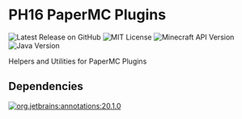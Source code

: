 # PH16 PaperMC Plugins

![Latest Release on GitHub](https://img.shields.io/github/v/release/ph16-productions/tv.ph16.paperplugin?style=for-the-badge&label=Latest%20Release%20on%20GitHub)
![MIT License](https://img.shields.io/github/license/ph16-productions/tv.ph16.paperplugin?style=for-the-badge)
![Minecraft API Version](https://img.shields.io/badge/Minecraft%20API%20Version-1.16-blue?style=for-the-badge)
![Java Version](https://img.shields.io/badge/dynamic/xml?label=Java%20Version&query=%2F%2F%2A%5Blocal-name%28%29%20%3D%20%27java.version%27%5D&url=https%3A%2F%2Fraw.githubusercontent.com%2FPH16-Productions%2Ftv.ph16.paperplugin%2Fmain%2Fpom.xml&style=for-the-badge)

Helpers and Utilities for PaperMC Plugins

## Dependencies

[![org.jetbrains:annotations:20.1.0](https://img.shields.io/badge/JetBrains%20Java%20Annotations-v20.1.0-blue?style=for-the-badge)](https://search.maven.org/artifact/org.jetbrains/annotations/20.1.0/jar)
